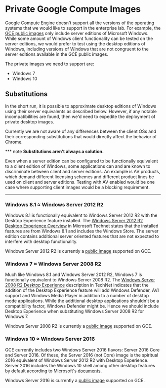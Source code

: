 # Private Google Compute Images

Google Compute Engine doesn't support all the versions of the operating systems
that we would like to support in the enterprise lab. For example, the [GCE
public images](https://cloud.google.com/compute/docs/images#os-compute-support)
only include server editions of Microsoft Windows. While some amount of Windows
client functionality can be tested on the server editions, we would prefer to
test using the desktop editions of Windows, including versions of Windows that
are not congruent to the server editions available in the GCE public images.

The private images we need to support are:

*   Windows 7
*   Windows 10


## Substitutions

In the short run, it is possible to approximate desktop editions of Windows
using their server equivalents as described below. However, if any notable
incompatibilities are found, then we'd need to expedite the deployment of
private desktop images.

Currently we are not aware of any differences between the client OSs and their
corresponding substitutions that would directly affect the behavior of Chrome.

*** note
**Substitutions aren't always a solution.**

Even when a server edition can be configured to be functionally equivalent to a
client edition of Windows, some applications can and are known to discriminate
between client and server editions. An example is AV products, which demand
different licensing schemes and different product lines be used on client and
server editions. Testing with AV enabled would be one case where supporting
client images would be a blocking requirement.
***


### Windows 8.1 ≈ Windows Server 2012 R2

Windows 8.1 is functionally equivalent to Windows Server 2012 R2 with the
Desktop Experience feature installed. The [Windows Server 2012 R2 Desktop
Experience
Overview](https://technet.microsoft.com/en-us/library/dn609826(v=ws.11).aspx) in
Microsoft Technet states that the installed features are from Windows 8.1 and
includes the Windows Store. The server edition contains additional server
oriented features that are not expected to interfere with desktop functionality.

Windows Server 2012 R2 is currently a [public
image](https://cloud.google.com/compute/docs/images#os-compute-support)
supported on GCE.


### Windows 7 ≈ Windows Server 2008 R2

Much like Windows 8.1 and Windows Server 2012 R2, Windows 7 is functionally
equivalent to Windows Server 2008 R2. The [Windows Server 2008 R2 Desktop
Experience](https://technet.microsoft.com/en-us/library/cc772567(v=ws.11).aspx)
description in TechNet indicates that the addition of the Desktop Experience
feature will add Windows Defender, AVI support and Windows Media Player in
addition to a number of desktop mode applications. While the additional desktop
applications shouldn't be a compatibility factor, Windows Defender might be.
Hence we should include Desktop Experience when substituting Windows Server 2008
R2 for Windows 7.

Windows Server 2008 R2 is currently a [public
image](https://cloud.google.com/compute/docs/images#os-compute-support)
supported on GCE.


### Windows 10 ≈ Windows Server 2016

GCE currently includes two Windows Server 2016 flavors: Server 2016 Core and
Server 2016. Of these, the Server 2016 (not Core) image is the spiritual 2016
equivalent of Windows Server 2012 R2 with Desktop Experience. Server 2016
includes the Windows 10 shell among other desktop features by default according
to Microsoft's
[documents](https://docs.microsoft.com/en-us/windows-server/get-started/getting-started-with-server-with-desktop-experience).

Windows Server 2016 is currently a [public
image](https://cloud.google.com/compute/docs/images#os-compute-support)
supported on GCE.

<!-- INSERT-INDEX -->
<!-- BEGIN-INDEX -->
<!--
Index of tags used throughout the documentation. This list lives in
//docs/index.md and should be included in all documents that depend on these
tags. Whenever the list changes, run the following command:

   ./update-index.sh

This will replace any line containing the string 'INSERT-INDEX' with the
contents of this file. It'll also remove everything  between the BEGIN-INDEX,
END-INDEX block. So each time the script is run it'll replace the index with the
latest version.
-->

[ASSET MANIFEST]: design-summary.md#asset-manifest
[Additional Considerations]: background.md#additional-considerations
[Asset Description Schema]: schema-guidelines.md
[Background]: background.md
[Bootstrapping]: bootstrapping.md
[Concepts]: design-summary.md#concepts
[DEPLOYER]: design-summary.md#deployer
[Deployment Details]: deployment.md
[Deploying Scripted Assets]: deployment.md#deploying-scripted-assets
[Design]: design-summary.md
[Frameworks/Tools Used]: background.md#tools-used
[GREETER]: design-summary.md#greeter
[Google Services]: google-services.md
[HOST ENVIRONMENT]: design-summary.md#host-environment
[HOST TEST RUNNER]: design-summary.md#host-test-runner
[ISOLATE]: design-summary.md#isolate
[Integration With Chromium Waterfall]: chrome-ci-integration.md
[Objective]: design-summary.md#objective
[On-Premise Fixtures]: on-premise-fixtures.md
[Private Google Compute Images]: private-images.md
[SYSTEM TEST RUNNER]: design-summary.md#system-test-runner
[Scalability]: scalability.md
[Source Locations]: source-locations.md
[TEST HOST]: design-summary.md#test-host
[TEST]: design-summary.md#test
[The Product]: design-summary.md#the-product
[Use Cases]: background.md#use-cases
[Workflows]: workflows.md
[cel_bot]: design-summary.md#cel_bot
[cel_py]: design-summary.md#cel_py

<!-- END-INDEX -->
